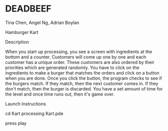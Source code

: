 # DEADBEEF

Tina Chen, Angel Ng, Adrian Boylan

Hamburger Kart

Description

When you start up processing, you see a screen with ingredients at the bottom and a counter. Customers will come up one by one and each customer has a unique order. These customers are also ordered by their priorities which are generated randomly. You have to click on the ingredients to make a burger that matches the orders and click on a button when you are done. Once you click the button, the program checks to see if the burgers match. If they match, then the next customer comes in. If they don't match, then the burger is discarded. You have a set amount of time for the level and once time runs out, then it's game over. 

Launch Instructions

cd Kart
processing Kart.pde

press play
